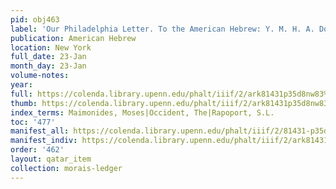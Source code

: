 ```yaml
---
pid: obj463
label: 'Our Philadelphia Letter. To the American Hebrew: Y. M. H. A. Doings.'
publication: American Hebrew
location: New York
full_date: 23-Jan
month_day: 23-Jan
volume-notes:
year:
full: https://colenda.library.upenn.edu/phalt/iiif/2/ark81431p35d8nw83%2FSHA256E-s7569697--e13e33656378f1647ce4d5fb23e36c687f49a2c5daeca6532d7fba9db7ff1dc4.jpeg/full/3500,/0/default.jpg
thumb: https://colenda.library.upenn.edu/phalt/iiif/2/ark81431p35d8nw83%2FSHA256E-s7569697--e13e33656378f1647ce4d5fb23e36c687f49a2c5daeca6532d7fba9db7ff1dc4.jpeg/full/!200,200/0/default.jpg
index_terms: Maimonides, Moses|Occident, The|Rapoport, S.L.
toc: '477'
manifest_all: https://colenda.library.upenn.edu/phalt/iiif/2/81431-p35d8nw83/manifest
manifest_indiv: https://colenda.library.upenn.edu/phalt/iiif/2/ark81431p35d8nw83%2FSHA256E-s7569697--e13e33656378f1647ce4d5fb23e36c687f49a2c5daeca6532d7fba9db7ff1dc4.jpeg
order: '462'
layout: qatar_item
collection: morais-ledger
---
```

